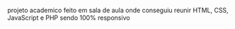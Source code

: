 projeto academico feito em sala de aula onde conseguiu reunir HTML, CSS, JavaScript e PHP sendo 100% responsivo
